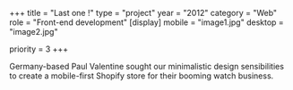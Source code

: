 +++
title = "Last one !"
type = "project"
year = "2012"
category = "Web"
role = "Front-end development"
[display]
mobile = "image1.jpg"
desktop = "image2.jpg"


priority = 3
+++

Germany-based Paul Valentine sought our minimalistic design sensibilities to create a mobile-first Shopify store for their booming watch business.
